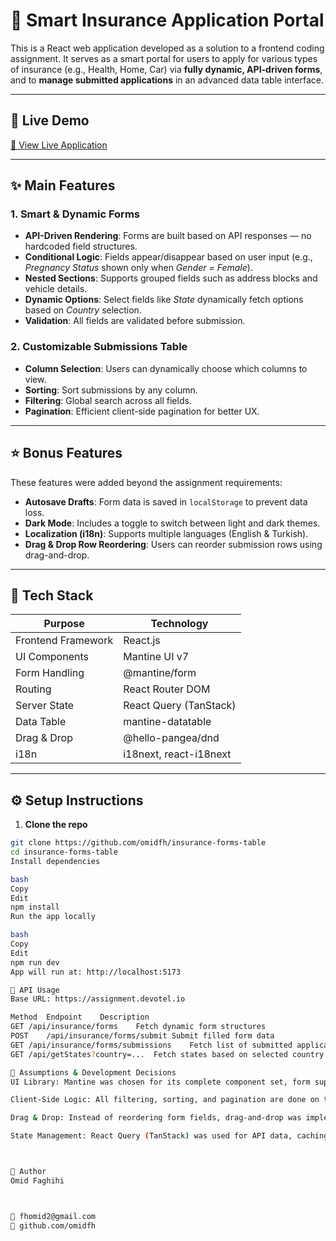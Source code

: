 

# 🧾 Smart Insurance Application Portal

This is a React web application developed as a solution to a frontend coding assignment. It serves as a smart portal for users to apply for various types of insurance (e.g., Health, Home, Car) via **fully dynamic, API-driven forms**, and to **manage submitted applications** in an advanced data table interface.

---

## 🚀 Live Demo

[🔗 View Live Application](https://insurance-fors-table.netlify.app/)

---

## ✨ Main Features

### 1. Smart & Dynamic Forms
- **API-Driven Rendering**: Forms are built based on API responses — no hardcoded field structures.
- **Conditional Logic**: Fields appear/disappear based on user input (e.g., *Pregnancy Status* shown only when *Gender = Female*).
- **Nested Sections**: Supports grouped fields such as address blocks and vehicle details.
- **Dynamic Options**: Select fields like *State* dynamically fetch options based on *Country* selection.
- **Validation**: All fields are validated before submission.

### 2. Customizable Submissions Table
- **Column Selection**: Users can dynamically choose which columns to view.
- **Sorting**: Sort submissions by any column.
- **Filtering**: Global search across all fields.
- **Pagination**: Efficient client-side pagination for better UX.

---

## ⭐ Bonus Features
These features were added beyond the assignment requirements:

- **Autosave Drafts**: Form data is saved in `localStorage` to prevent data loss.
- **Dark Mode**: Includes a toggle to switch between light and dark themes.
- **Localization (i18n)**: Supports multiple languages (English & Turkish).
- **Drag & Drop Row Reordering**: Users can reorder submission rows using drag-and-drop.

---

## 🧰 Tech Stack

| Purpose                 | Technology                 |
|------------------------|----------------------------|
| Frontend Framework     | React.js                   |
| UI Components          | Mantine UI v7              |
| Form Handling          | @mantine/form              |
| Routing                | React Router DOM           |
| Server State           | React Query (TanStack)     |
| Data Table             | mantine-datatable          |
| Drag & Drop            | @hello-pangea/dnd          |
| i18n                   | i18next, react-i18next     |

---

## ⚙️ Setup Instructions

1. **Clone the repo**  
```bash
git clone https://github.com/omidfh/insurance-forms-table
cd insurance-forms-table
Install dependencies

bash
Copy
Edit
npm install
Run the app locally

bash
Copy
Edit
npm run dev
App will run at: http://localhost:5173

🔌 API Usage
Base URL: https://assignment.devotel.io

Method	Endpoint	Description
GET	/api/insurance/forms	Fetch dynamic form structures
POST	/api/insurance/forms/submit	Submit filled form data
GET	/api/insurance/forms/submissions	Fetch list of submitted applications
GET	/api/getStates?country=...	Fetch states based on selected country

📝 Assumptions & Development Decisions
UI Library: Mantine was chosen for its complete component set, form support, and theme customizability.

Client-Side Logic: All filtering, sorting, and pagination are done on the client side for responsiveness.

Drag & Drop: Instead of reordering form fields, drag-and-drop was implemented for reordering submissions.

State Management: React Query (TanStack) was used for API data, caching, and background refetching.



👤 Author
Omid Faghihi



📧 fhomid2@gmail.com
🐙 github.com/omidfh

